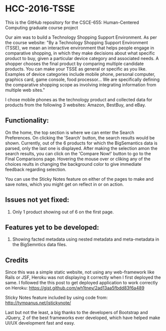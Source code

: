 # HCC-2016-TSSE
This is the GitHub repository for the CSCE-655: Human-Centered Computing graduate course project

Our aim was to build a Technology Shopping Support Environment. As per the course website:
"By a Technology Shopping Support Environment (TSSE), we mean an interactive environment that helps people engage in comparative shopping, in which they make decisions about what specific product to buy, given a particular device category and associated needs. A shopper chooses the final product by comparing multiple candidate products. You can make your TSSE as general or specific as you like. Examples of device categories include mobile phone, personal computer, graphics card, game console, food processor...
We are specifically defining the comparative shopping scope  as involving integrating information from multiple web sites."

I chose mobile phones as the technology product and collected data for products from the following 3 websites: Amazon, BestBuy, and eBay.

## Functionality:
On the home, the top section is where we can enter the Search Preferences. On clicking the 'Search' button, the search results would be shown.
Currently, out of the 6 products for which the BigSemantics data is parsed, only the last one is displayed. After making the selection amon the search results, you can click on the 'Compare Now!' button to go to the Final Comparisons page. Hovering the mouse over or cliking any of the choices reults in changing the background color to give immediate feedback regarding selection. 

You can use the Sticky Notes feature on either of the pages to make and save notes, which you might get on reflect in or on action.

## Issues not yet fixed:
1. Only 1 product showing out of 6 on the first page.

## Features yet to be developed:
1. Showing facted metadata using nested metadata and meta-metadata in the BigSemntics data files.

## Credits
Since this was a simple static website, not using any web-framework like Rails or JSF, Heroku was not displaying it correctly when I first deployed the same. I followed the this post to get deployed application to work correctly on Heroku: https://gist.github.com/wh1tney/2ad13aa5fbdd83f6a489

Sticky Notes feature included by using code from: http://tympanus.net/jstickynote/

Last but not the least, a big thanks to the developers of Bootstrap and JQuery, 2 of the best frameworks ever developed, which have helped make UI/UX development fast and easy.

